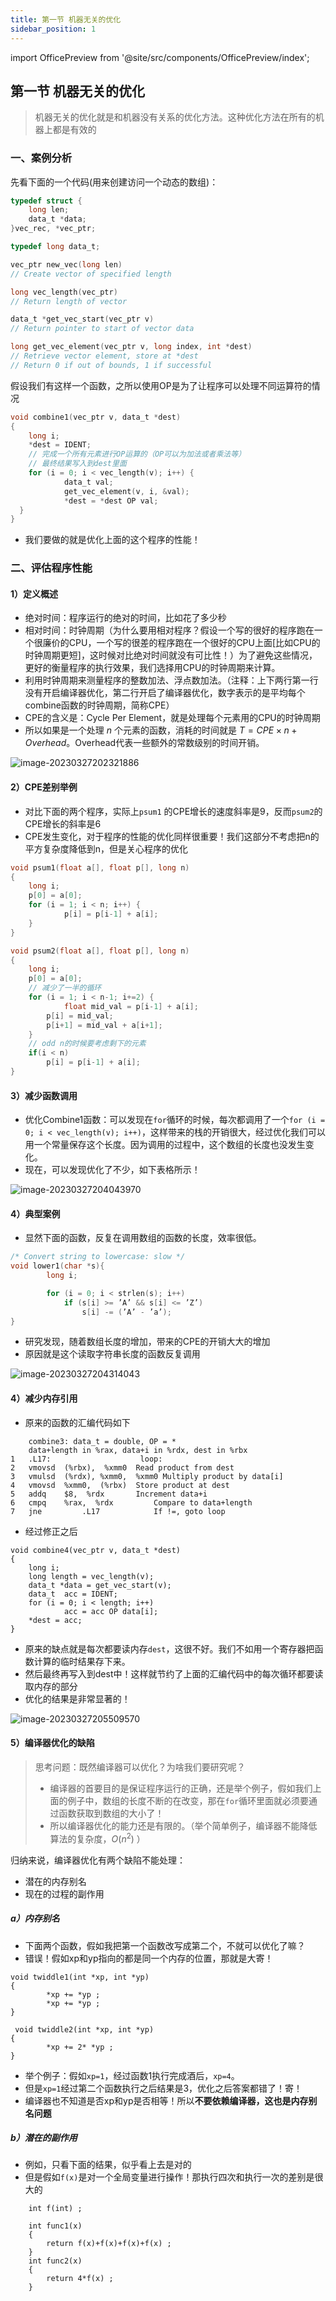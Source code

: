 ```yaml
---
title: 第一节 机器无关的优化
sidebar_position: 1
---
```


import OfficePreview from '@site/src/components/OfficePreview/index';

<OfficePreview place = "/ppt/2-9-opt.ppt"/>

## 第一节 机器无关的优化

> 机器无关的优化就是和机器没有关系的优化方法。这种优化方法在所有的机器上都是有效的

### 一、案例分析

先看下面的一个代码(用来创建访问一个动态的数组)：

```c
typedef struct {
	long len;
	data_t *data;
}vec_rec, *vec_ptr;

typedef long data_t;

vec_ptr new_vec(long len)
// Create vector of specified length

long vec_length(vec_ptr)
// Return length of vector

data_t *get_vec_start(vec_ptr v)
// Return pointer to start of vector data

long get_vec_element(vec_ptr v, long index, int *dest)
// Retrieve vector element, store at *dest
// Return 0 if out of bounds, 1 if successful

```

假设我们有这样一个函数，之所以使用OP是为了让程序可以处理不同运算符的情况

```c
void combine1(vec_ptr v, data_t *dest)
{
  	long i;
  	*dest = IDENT;
  	// 完成一个所有元素进行OP运算的（OP可以为加法或者乘法等）
  	// 最终结果写入到dest里面
  	for (i = 0; i < vec_length(v); i++) {
    		data_t val;
    		get_vec_element(v, i, &val);
    		*dest = *dest OP val;
  }
}
```

- 我们要做的就是优化上面的这个程序的性能！

### 二、评估程序性能

#### 1）定义概述

- 绝对时间：程序运行的绝对的时间，比如花了多少秒
- 相对时间：时钟周期（为什么要用相对程序？假设一个写的很好的程序跑在一个很廉价的CPU，一个写的很差的程序跑在一个很好的CPU上面[比如CPU的时钟周期更短]，这时候对比绝对时间就没有可比性！）为了避免这些情况，更好的衡量程序的执行效果，我们选择用CPU的时钟周期来计算。
- 利用时钟周期来测量程序的整数加法、浮点数加法。（注释：上下两行第一行没有开启编译器优化，第二行开启了编译器优化，数字表示的是平均每个combine函数的时钟周期，简称CPE）
- CPE的含义是：Cycle Per Element，就是处理每个元素用的CPU的时钟周期
- 所以如果是一个处理 $n$ 个元素的函数，消耗的时间就是 $T = CPE \times n +Overhead$。Overhead代表一些额外的常数级别的时间开销。

![image-20230327202321886](./1-%E7%A8%8B%E5%BA%8F%E4%BC%98%E5%8C%96.assets/image-20230327202321886.png)

#### 2）CPE差别举例

- 对比下面的两个程序，实际上`psum1` 的CPE增长的速度斜率是9，反而`psum2`的CPE增长的斜率是6
- CPE发生变化，对于程序的性能的优化同样很重要！我们这部分不考虑把n的平方复杂度降低到n，但是关心程序的优化

```c++
void psum1(float a[], float p[], long n)
{
  	long i;
  	p[0] = a[0];
  	for (i = 1; i < n; i++) {
    		p[i] = p[i-1] + a[i]; 
    }
}

void psum2(float a[], float p[], long n)
{
  	long i;
  	p[0] = a[0];
  	// 减少了一半的循环
  	for (i = 1; i < n-1; i+=2) {
    		float mid_val = p[i-1] + a[i];
      	p[i] = mid_val;
      	p[i+1] = mid_val + a[i+1];
    }
  	// odd n的时候要考虑剩下的元素
  	if(i < n)
      	p[i] = p[i-1] + a[i];
}
```

#### 3）减少函数调用

- 优化Combine1函数：可以发现在`for`循环的时候，每次都调用了一个`for (i = 0; i < vec_length(v); i++)`，这样带来的栈的开销很大，经过优化我们可以用一个常量保存这个长度。因为调用的过程中，这个数组的长度也没发生变化。
- 现在，可以发现优化了不少，如下表格所示！

![image-20230327204043970](./1-%E7%A8%8B%E5%BA%8F%E4%BC%98%E5%8C%96.assets/image-20230327204043970.png)

#### 4）典型案例

- 显然下面的函数，反复在调用数组的函数的长度，效率很低。

```c
/* Convert string to lowercase: slow */
void lower1(char *s){
 		long i;

 		for (i = 0; i < strlen(s); i++)
 			if (s[i] >= ’A’ && s[i] <= ’Z’)
 				s[i] -= (’A’ - ’a’);
}
```

- 研究发现，随着数组长度的增加，带来的CPE的开销大大的增加
- 原因就是这个读取字符串长度的函数反复调用

![image-20230327204314043](./1-%E7%A8%8B%E5%BA%8F%E4%BC%98%E5%8C%96.assets/image-20230327204314043.png)



#### 4）减少内存引用

- 原来的函数的汇编代码如下

```
	combine3: data_t = double, OP = *
	data+length in %rax, data+i in %rdx, dest in %rbx
1 	.L17: 			         loop:
2 	vmovsd 	(%rbx),  %xmm0 	Read product from dest
3 	vmulsd 	(%rdx), %xmm0,  %xmm0 Multiply product by data[i]
4 	vmovsd 	%xmm0,  (%rbx) 	Store product at dest
5 	addq 	$8,  %rdx 		Increment data+i
6 	cmpq 	%rax,  %rdx 		Compare to data+length
7 	jne 		.L17 			If !=, goto loop

```

- 经过修正之后

```
void combine4(vec_ptr v, data_t *dest)
{
  	long i;
  	long length = vec_length(v);
  	data_t *data = get_vec_start(v);
  	data_t  acc = IDENT;
  	for (i = 0; i < length; i++)
    		acc = acc OP data[i];
  	*dest = acc;
}
```

- 原来的缺点就是每次都要读内存`dest`，这很不好。我们不如用一个寄存器把函数计算的临时结果存下来。
- 然后最终再写入到dest中！这样就节约了上面的汇编代码中的每次循环都要读取内存的部分
- 优化的结果是非常显著的！

![image-20230327205509570](./1-%E7%A8%8B%E5%BA%8F%E4%BC%98%E5%8C%96.assets/image-20230327205509570.png)

#### 5）编译器优化的缺陷

> 思考问题：既然编译器可以优化？为啥我们要研究呢？
>
> - 编译器的首要目的是保证程序运行的正确，还是举个例子，假如我们上面的例子中，数组的长度不断的在改变，那在`for`循环里面就必须要通过函数获取到数组的大小了！
> - 所以编译器优化的能力还是有限的。（举个简单例子，编译器不能降低算法的复杂度，$O(n^2)$ ）

归纳来说，编译器优化有两个缺陷不能处理：

- 潜在的内存别名
- 现在的过程的副作用

##### a）内存别名

- 下面两个函数，假如我把第一个函数改写成第二个，不就可以优化了嘛？
- 错误！假如xp和yp指向的都是同一个内存的位置，那就是大寄！

```
void twiddle1(int *xp, int *yp)
{
		*xp += *yp ;
		*xp += *yp ;
}

 void twiddle2(int *xp, int *yp)
{
		*xp += 2* *yp ;
}
```

- 举个例子：假如`xp=1`，经过函数1执行完成酒后，`xp=4`。
- 但是`xp=1`经过第二个函数执行之后结果是3，优化之后答案都错了！寄！
- 编译器也不知道是否xp和yp是否相等！所以**不要依赖编译器，这也是内存别名问题**

##### b）潜在的副作用

- 例如，只看下面的结果，似乎看上去是对的
- 但是假如`f(x)`是对一个全局变量进行操作！那执行四次和执行一次的差别是很大的

```
 	int f(int) ;

 	int func1(x)
 	{
		return f(x)+f(x)+f(x)+f(x) ;
 	}
 	int func2(x)
 	{
		return 4*f(x) ;
 	}
```


